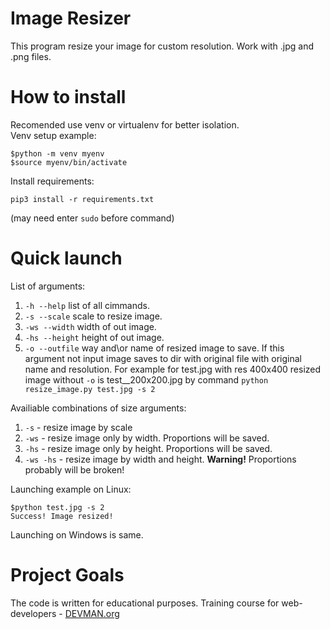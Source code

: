 # Image Resizer

This program resize your image for custom resolution. Work with .jpg and .png files.

# How to install
Recomended use venv or virtualenv for better isolation.\
Venv setup example:
```
$python -m venv myenv
$source myenv/bin/activate
```
Install requirements:
```
pip3 install -r requirements.txt
```
(may need enter `sudo` before command)


# Quick launch

List of arguments:
1. `-h --help` list of all cimmands.
2. `-s --scale` scale to resize image.
3. `-ws --width` width of out image.
4. `-hs --height` height of out image.
5. `-o --outfile` way and\or name of resized image to save. If this argument
not input image saves to dir with original file with original name and resolution. For example for test.jpg with res 400x400
resized image without `-o` is test__200x200.jpg by command `python resize_image.py test.jpg -s 2`

Availiable combinations of size arguments:
1. `-s` - resize image by scale
2. `-ws` - resize image only by width. Proportions will be saved.
3. `-hs` - resize image only by height. Proportions will be saved.
4. `-ws -hs` - resize image by width and height. **Warning!** Proportions probably will be broken!

Launching example on Linux:
```
$python test.jpg -s 2
Success! Image resized!
```
Launching on Windows is same.
# Project Goals

The code is written for educational purposes. Training course for web-developers - [DEVMAN.org](https://devman.org)
